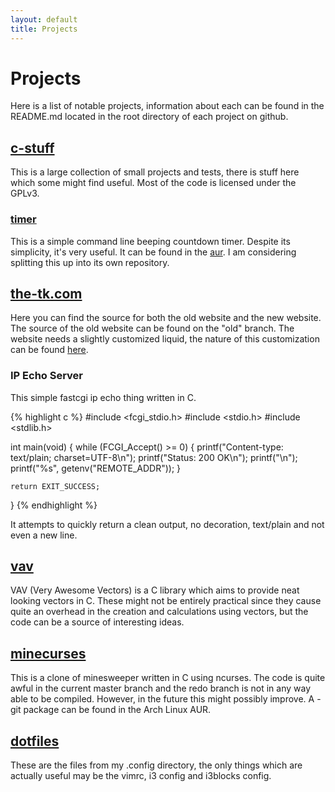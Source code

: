 ```yaml
---
layout: default
title: Projects
---
```

# Projects
Here is a list of notable projects, information about each can be found in the
README.md located in the root directory of each project on github.

## [c-stuff][c-stuff]
This is a large collection of small projects and tests, there is stuff here
which some might find useful. Most of the code is licensed under the GPLv3.

### [timer][timer]
This is a simple command line beeping countdown timer. Despite its simplicity,
it's very useful. It can be found in the [aur][timer-aur]. I am considering
splitting this up into its own repository.

## [the-tk.com][the-tk]
Here you can find the source for both the old website and the new website. The
source of the old website can be found on the "old" branch. The website needs a
slightly customized liquid, the nature of this customization can be found
[here][liquid-patch].

### IP Echo Server
This simple fastcgi ip echo thing written in C.

{% highlight c %}
#include <fcgi_stdio.h>
#include <stdio.h>
#include <stdlib.h>

int main(void)
{
    while (FCGI_Accept() >= 0) {
        printf("Content-type: text/plain; charset=UTF-8\n");
        printf("Status: 200 OK\n");
        printf("\n");
        printf("%s", getenv("REMOTE_ADDR"));
    }

    return EXIT_SUCCESS;
}
{% endhighlight %}

It attempts to quickly return a clean output, no decoration, text/plain and not
even a new line.

## [vav][vav]
VAV (Very Awesome Vectors) is a C library which aims to provide neat looking
vectors in C. These might not be entirely practical since they cause quite an
overhead in the creation and calculations using vectors, but the code can be a
source of interesting ideas.


## [minecurses][minecurses]
This is a clone of minesweeper written in C using ncurses. The code is quite
awful in the current master branch and the redo branch is not in any way able
to be compiled. However, in the future this might possibly improve. A -git
package can be found in the Arch Linux AUR.


## [dotfiles][dotfiles]
These are the files from my .config directory, the only things which are
actually useful may be the vimrc, i3 config and i3blocks config.

[c-stuff]:     https://github.com/EliteTK/c-stuff "EliteTK/c-stuff · GitHub"
[timer]:       https://github.com/EliteTK/c-stuff/blob/master/timer.c "c-stuff/timer at master · EliteTK/c-stuff"
[timer-aur]:   https://aur4.archlinux.org/packages/timer-git/ "timer-git"
[the-tk]:      https://github.com/EliteTK/the-tk.com/ "EliteTK/the-tk.com · GitHub"
[liquid-patch]:https://github.com/EliteTK/liquid/tree/replace_newlines "EliteTK/liquid at replace_newlines"
[vav]:         https://github.com/EliteTK/vav/ "EliteTK/vav · GitHub"
[minecurses]:  https://github.com/EliteTK/minecurses/ "EliteTK/minecurses · GitHub"
[dotfiles]:    http://github.com/EliteTK/dotfiles/ "EliteTK/dotfiles · GitHub"

